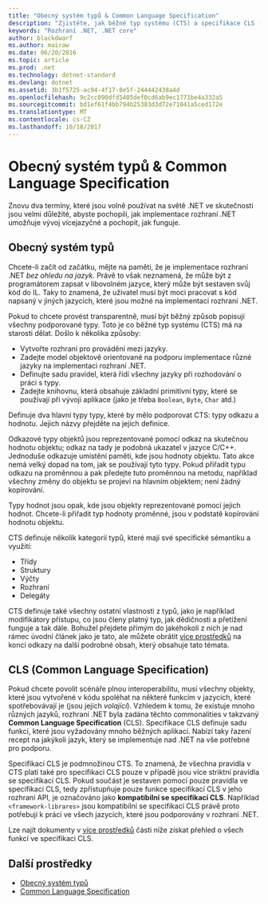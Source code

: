 ```yaml
---
title: "Obecný systém typů & Common Language Specification"
description: "Zjistěte, jak běžné typ systému (CTS) a specifikace CLS (Common Language) umožňují pro .NET pro podporu více jazyků."
keywords: "Rozhraní .NET, .NET core"
author: blackdwarf
ms.author: mairaw
ms.date: 06/20/2016
ms.topic: article
ms.prod: .net
ms.technology: dotnet-standard
ms.devlang: dotnet
ms.assetid: 3b1f5725-ac94-4f17-8e5f-244442438a4d
ms.openlocfilehash: 9c2cc090dfd5405def0cd6ab9ec1771be4a332a5
ms.sourcegitcommit: bd1ef61f4bb794b25383d3d72e71041a5ced172e
ms.translationtype: MT
ms.contentlocale: cs-CZ
ms.lasthandoff: 10/18/2017
---
```

# <a name="common-type-system--common-language-specification"></a>Obecný systém typů & Common Language Specification

Znovu dva termíny, které jsou volně používat na světě .NET ve skutečnosti jsou velmi důležité, abyste pochopili, jak implementace rozhraní .NET umožňuje vývoj vícejazyčné a pochopit, jak funguje.

## <a name="common-type-system"></a>Obecný systém typů

Chcete-li začít od začátku, mějte na paměti, že je implementace rozhraní .NET _bez ohledu na jazyk_. Právě to však neznamená, že může být z programátorem zapsat v libovolném jazyce, který může být sestaven svůj kód do IL. Taky to znamená, že uživatel musí být moci pracovat s kód napsaný v jiných jazycích, které jsou možné na implementaci rozhraní .NET.

Pokud to chcete provést transparentně, musí být běžný způsob popisují všechny podporované typy. Toto je co běžné typ systému (CTS) má na starosti dělat. Došlo k několika způsoby:

*   Vytvořte rozhraní pro provádění mezi jazyky.
*   Zadejte model objektově orientované na podporu implementace různé jazyky na implementaci rozhraní .NET.
*   Definujte sadu pravidel, která řídí všechny jazyky při rozhodování o práci s typy.
*   Zadejte knihovnu, která obsahuje základní primitivní typy, které se používají při vývoji aplikace (jako je třeba `Boolean`, `Byte`, `Char` atd.)

Definuje dva hlavní typy typy, které by mělo podporovat CTS: typy odkazu a hodnotu. Jejich názvy přejděte na jejich definice.

Odkazové typy objektů jsou reprezentované pomocí odkaz na skutečnou hodnotu objektu; odkaz na tady je podobná ukazatel v jazyce C/C++. Jednoduše odkazuje umístění paměti, kde jsou hodnoty objektu. Tato akce nemá velký dopad na tom, jak se používají tyto typy. Pokud přiřadit typu odkazu na proměnnou a pak předejte tuto proměnnou na metodu, například všechny změny do objektu se projeví na hlavním objektem; není žádný kopírování.

Typy hodnot jsou opak, kde jsou objekty reprezentované pomocí jejich hodnot. Chcete-li přiřadit typ hodnoty proměnné, jsou v podstatě kopírování hodnotu objektu.

CTS definuje několik kategorií typů, které mají své specifické sémantiku a využití:

*   Třídy
*   Struktury
*   Výčty
*   Rozhraní
*   Delegáty

CTS definuje také všechny ostatní vlastnosti z typů, jako je například modifikátory přístupu, co jsou členy platný typ, jak dědičnosti a přetížení funguje a tak dále. Bohužel přejdete přímým do jakéhokoli z nich je nad rámec úvodní článek jako je tato, ale můžete obrátit [více prostředků](#more-resources) na konci odkazy na další podrobné obsah, který obsahuje tato témata.

## <a name="common-language-specification"></a>CLS (Common Language Specification)

Pokud chcete povolit scénáře plnou interoperabilitu, musí všechny objekty, které jsou vytvořené v kódu spoléhat na některé funkcím v jazycích, které spotřebovávají je (jsou jejich _volající_). Vzhledem k tomu, že existuje mnoho různých jazyků, rozhraní .NET byla zadána těchto commonalities v takzvaný **Common Language Specification** (CLS). Specifikace CLS definuje sadu funkcí, které jsou vyžadovány mnoho běžných aplikací. Nabízí taky řazení recept na jakýkoli jazyk, který se implementuje nad .NET na vše potřebné pro podporu.

Specifikací CLS je podmnožinou CTS. To znamená, že všechna pravidla v CTS platí také pro specifikaci CLS pouze v případě jsou více striktní pravidla se specifikací CLS. Pokud součást je sestaven pomocí pouze pravidla ve specifikaci CLS, tedy zpřístupňuje pouze funkce specifikací CLS v jeho rozhraní API, je označováno jako **kompatibilní se specifikací CLS**. Například `<framework-librares>` jsou kompatibilní se specifikací CLS právě proto potřebují k práci ve všech jazycích, které jsou podporovány v rozhraní .NET.

Lze najít dokumenty v [více prostředků](#more-resources) části níže získat přehled o všech funkcí ve specifikaci CLS.

## <a name="more-resources"></a>Další prostředky

*   [Obecný systém typů](https://msdn.microsoft.com/library/zcx1eb1e.aspx)
*   [Common Language Specification](https://msdn.microsoft.com/library/12a7a7h3.aspx)

